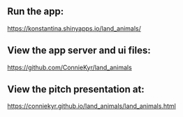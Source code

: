 ## Run the app:

https://konstantina.shinyapps.io/land_animals/

## View the app server and ui files:

https://github.com/ConnieKyr/land_animals

## View the pitch presentation at:

https://conniekyr.github.io/land_animals/land_animals.html
